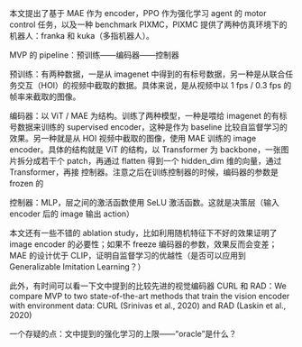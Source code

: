 本文提出了基于 MAE 作为 encoder，PPO 作为强化学习 agent 的 motor control 任务，以及一种 benchmark PIXMC，PIXMC 提供了两种仿真环境下的机器人：franka 和 kuka（多指机器人）。

MVP 的 pipeline：预训练——编码器——控制器

预训练：有两种数据，一是从 imagenet 中得到的有标号数据，另一种是从联合任务交互（HOI）的视频中截取的数据。具体来说，是从视频中以 1 fps / 0.3 fps 的帧率来截取的图像。

编码器：以 ViT / MAE 为结构。训练了两种模型，一种是喂给 imagenet 的有标号数据来训练的 supervised encoder，这种是作为 baseline 比较自监督学习的效果。另一种就是从 HOI 视频中截取的图像，使用 MAE 训练的 image encoder。具体的结构就是 ViT 的结构，以 Transformer 为 backbone，一张图片拆分成若干个 patch，再通过 flatten 得到一个 hidden_dim 维的向量，通过 Transformer，再接 控制器。注意之后在训练控制器的时候，编码器的参数是 frozen 的

控制器：MLP，层之间的激活函数使用 SeLU 激活函数。这就是决策层（输入 encoder 后的 image 输出 action）

本文还有一些不错的 ablation study，比如利用随机特征下不好的效果证明了 image encoder 的必要性；如果不 freeze 编码器的参数，效果反而会变差；MAE 的设计优于 CLIP，证明自监督学习的优越性（是否可以应用到 Generalizable Imitation Learning？）

此外，有时间可以看一下文中提到的比较先进的视觉编码器 CURL 和 RAD：We compare MVP to two state-of-the-art methods that train the vision encoder with environment data: CURL (Srinivas et al., 2020) and RAD (Laskin et al., 2020)

一个存疑的点：文中提到的强化学习的上限——“oracle”是什么？